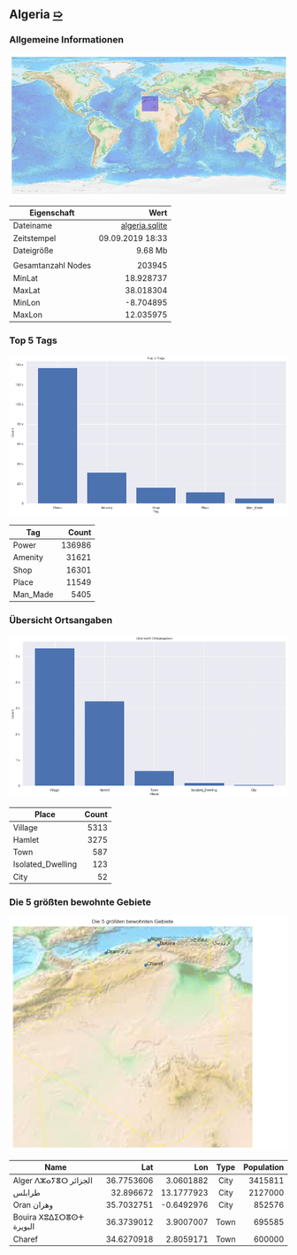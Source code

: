 ## Algeria [&#10159;](algeria.sqlite)

### Allgemeine Informationen

![Overview](./Images/algeria_overview.png)

|Eigenschaft|Wert|
|-|-:|
Dateiname|[algeria.sqlite](algeria.sqlite)|
Zeitstempel|09.09.2019 18:33|
Dateigr&ouml;&szlig;e|9.68 Mb|
|||
Gesamtanzahl Nodes|203945|
|MinLat|18.928737|
|MaxLat|38.018304|
|MinLon|-8.704895|
|MaxLon|12.035975|

### Top 5 Tags

![Tags](./Images/algeria_tags.png)

|Tag|Count|
|-|-:|
|Power|136986|
|Amenity|31621|
|Shop|16301|
|Place|11549|
|Man_Made|5405|

### &Uuml;bersicht Ortsangaben

![Places](./Images/algeria_places.png)

|Place|Count|
|-|-:|
|Village|5313|
|Hamlet|3275|
|Town|587|
|Isolated_Dwelling|123|
|City|52|

### Die 5 gr&ouml;&szlig;ten bewohnte Gebiete

![Places](./Images/algeria_topplaces.png)

|Name|Lat|Lon|Type|Population|
|----|--:|--:|:--:|---------:|
|Alger ⴷⵣⴰⵢⴻⵔ الجزائر|36.7753606|3.0601882|City|3415811|
|طرابلس|32.896672|13.1777923|City|2127000|
|Oran وهران|35.7032751|-0.6492976|City|852576|
|Bouira ⵝⵓⵠⵉⵔⴻⵙⵜ  البويرة|36.3739012|3.9007007|Town|695585|
|Charef|34.6270918|2.8059171|Town|600000|
